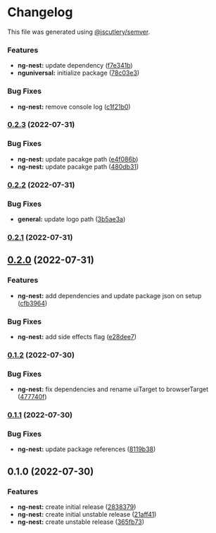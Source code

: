 # Changelog

This file was generated using [@jscutlery/semver](https://github.com/jscutlery/semver).

### Features

* **ng-nest:** update dependency ([f7e341b](https://github.com/nxarch/nxarch/commit/f7e341bcdc9f2c526035bf48a7ba51e0dc529d2f))
* **nguniversal:** initialize package ([78c03e3](https://github.com/nxarch/nxarch/commit/78c03e3c2087ccacf10b85c0a21501a479484a7c))


### Bug Fixes

* **ng-nest:** remove console log ([c1f21b0](https://github.com/nxarch/nxarch/commit/c1f21b02abff34a8f905693daec6ed059359179b))

### [0.2.3](https://github.com/nxarch/nxarch/compare/ng-nest@0.2.2...ng-nest@0.2.3) (2022-07-31)


### Bug Fixes

* **ng-nest:** update pacakge path ([e4f086b](https://github.com/nxarch/nxarch/commit/e4f086be286dec60eb7593524d58fa2411af8ad4))
* **ng-nest:** update pacakge path ([480db31](https://github.com/nxarch/nxarch/commit/480db316b44a31bef1ffb4eb68b53c17808b0d73))

### [0.2.2](https://github.com/nxarch/nxarch/compare/ng-nest@0.2.1...ng-nest@0.2.2) (2022-07-31)


### Bug Fixes

* **general:** update logo path ([3b5ae3a](https://github.com/nxarch/nxarch/commit/3b5ae3a947155e713e09a5d0fbd4937615473d1f))

### [0.2.1](https://github.com/nxarch/nxarch/compare/ng-nest@0.2.0...ng-nest@0.2.1) (2022-07-31)

## [0.2.0](https://github.com/nxarch/nxarch/compare/ng-nest@0.1.2...ng-nest@0.2.0) (2022-07-31)


### Features

* **ng-nest:** add dependencies and update package json on setup ([cfb3964](https://github.com/nxarch/nxarch/commit/cfb3964ced2fac665f47df277bcebd59efb5189f))


### Bug Fixes

* **ng-nest:** add side effects flag ([e28dee7](https://github.com/nxarch/nxarch/commit/e28dee72e9c3419aba37b5dbfb5fcb029740402b))

### [0.1.2](https://github.com/nxarch/nxarch/compare/ng-nest@0.1.1...ng-nest@0.1.2) (2022-07-30)


### Bug Fixes

* **ng-nest:** fix dependencies and rename uiTarget to browserTarget ([477740f](https://github.com/nxarch/nxarch/commit/477740f3d5b914b0db39e60c596c7276206a50e9))

### [0.1.1](https://github.com/nxarch/nxarch/compare/ng-nest@0.1.0...ng-nest@0.1.1) (2022-07-30)


### Bug Fixes

* **ng-nest:** update package references ([8119b38](https://github.com/nxarch/nxarch/commit/8119b383948e7be209764da7af6c8c433191bbca))

## 0.1.0 (2022-07-30)


### Features

* **ng-nest:** create initial release ([2838379](https://github.com/nxarch/nxarch/commit/283837935bcec820c37e5884fb7f2daca5e78710))
* **ng-nest:** create initial unstable release ([21aff41](https://github.com/nxarch/nxarch/commit/21aff414fe8c9c223291880ab231d0e7c8dcf86f))
* **ng-nest:** create unstable release ([365fb73](https://github.com/nxarch/nxarch/commit/365fb73e6664055c70d510817a262cb394ee9963))
